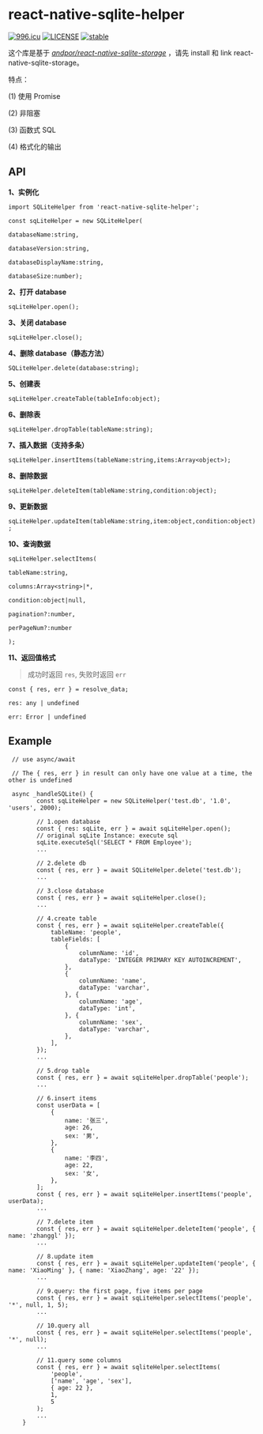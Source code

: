 # react-native-sqlite-helper

[![996.icu](https://img.shields.io/badge/link-996.icu-red.svg)](https://996.icu) [![LICENSE](https://img.shields.io/badge/license-Anti%20996-blue.svg)](https://github.com/996icu/996.ICU/blob/master/LICENSE) [![stable](http://badges.github.io/stability-badges/dist/stable.svg)](http://github.com/badges/stability-badges)

这个库是基于 *[andpor/react-native-sqlite-storage](https://github.com/andpor/react-native-sqlite-storage)* ，请先 install 和 link react-native-sqlite-storage。

特点：

(1) 使用 Promise

(2) 非阻塞

(3) 函数式 SQL

(4) 格式化的输出


## API

**1、实例化**

`import SQLiteHelper from 'react-native-sqlite-helper';`

`const sqLiteHelper = new SQLiteHelper(`

`databaseName:string,`

`databaseVersion:string,`

`databaseDisplayName:string,`

`databaseSize:number);`

**2、打开 database**

`sqLiteHelper.open();`

**3、关闭 database**

`sqLiteHelper.close();`

**4、删除 database（静态方法）**

`SQLiteHelper.delete(database:string);`

**5、创建表**

`sqLiteHelper.createTable(tableInfo:object);`

**6、删除表**

`sqLiteHelper.dropTable(tableName:string);`

**7、插入数据（支持多条）**

`sqLiteHelper.insertItems(tableName:string,items:Array<object>);`

**8、删除数据**

`sqLiteHelper.deleteItem(tableName:string,condition:object);`

**9、更新数据**

`sqLiteHelper.updateItem(tableName:string,item:object,condition:object);`

**10、查询数据**

`sqLiteHelper.selectItems(`

`tableName:string,`

`columns:Array<string>|*,`

`condition:object|null,`

`pagination?:number,`

`perPageNum?:number`

`);`

**11、返回值格式**

> 成功时返回 `res`, 失败时返回 `err`

`const { res, err } = resolve_data;`

`res: any | undefined`

`err: Error | undefined`

## Example

```
 // use async/await

 // The { res, err } in result can only have one value at a time, the other is undefined

 async _handleSQLite() {
        const sqLiteHelper = new SQLiteHelper('test.db', '1.0', 'users', 2000);

        // 1.open database
        const { res: sqLite, err } = await sqLiteHelper.open();
        // original sqLite Instance: execute sql
        sqLite.executeSql('SELECT * FROM Employee');
        ...

        // 2.delete db
        const { res, err } = await SQLiteHelper.delete('test.db');
        ...

        // 3.close database
        const { res, err } = await sqLiteHelper.close();
        ...

        // 4.create table
        const { res, err } = await sqLiteHelper.createTable({
            tableName: 'people',
            tableFields: [
                {
                    columnName: 'id',
                    dataType: 'INTEGER PRIMARY KEY AUTOINCREMENT',
                },
                {
                    columnName: 'name',
                    dataType: 'varchar',
                }, {
                    columnName: 'age',
                    dataType: 'int',
                }, {
                    columnName: 'sex',
                    dataType: 'varchar',
                },
            ],
        });
        ...

        // 5.drop table
        const { res, err } = await sqLiteHelper.dropTable('people');
        ...

        // 6.insert items
        const userData = [
            {
                name: '张三',
                age: 26,
                sex: '男',
            },
            {
                name: '李四',
                age: 22,
                sex: '女',
            },
        ];
        const { res, err } = await sqLiteHelper.insertItems('people', userData);
        ...

        // 7.delete item
        const { res, err } = await sqLiteHelper.deleteItem('people', { name: 'zhanggl' });
        ...

        // 8.update item
        const { res, err } = await sqLiteHelper.updateItem('people', { name: 'XiaoMing' }, { name: 'XiaoZhang', age: '22' });
        ...

        // 9.query: the first page, five items per page
        const { res, err } = await sqLiteHelper.selectItems('people', '*', null, 1, 5);
        ...

        // 10.query all
        const { res, err } = await sqLiteHelper.selectItems('people', '*', null);
        ...

        // 11.query some columns
        const { res, err } = await sqliteHelper.selectItems(
            'people',
            ['name', 'age', 'sex'],
            { age: 22 },
            1,
            5
        );
        ...
    }
```
